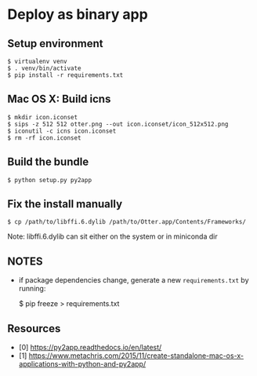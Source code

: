 # Deploy as binary app


## Setup environment

```
$ virtualenv venv
$ . venv/bin/activate
$ pip install -r requirements.txt
```


## Mac OS X: Build icns

```
$ mkdir icon.iconset
$ sips -z 512 512 otter.png --out icon.iconset/icon_512x512.png
$ iconutil -c icns icon.iconset
$ rm -rf icon.iconset
```

## Build the bundle

```
$ python setup.py py2app
```

## Fix the install manually

```
$ cp /path/to/libffi.6.dylib /path/to/Otter.app/Contents/Frameworks/
```

Note: libffi.6.dylib can sit either on the system or in miniconda dir


## NOTES

- if package dependencies change, generate a new `requirements.txt` by running:

    $ pip freeze > requirements.txt

## Resources

- [0] https://py2app.readthedocs.io/en/latest/
- [1] https://www.metachris.com/2015/11/create-standalone-mac-os-x-applications-with-python-and-py2app/

